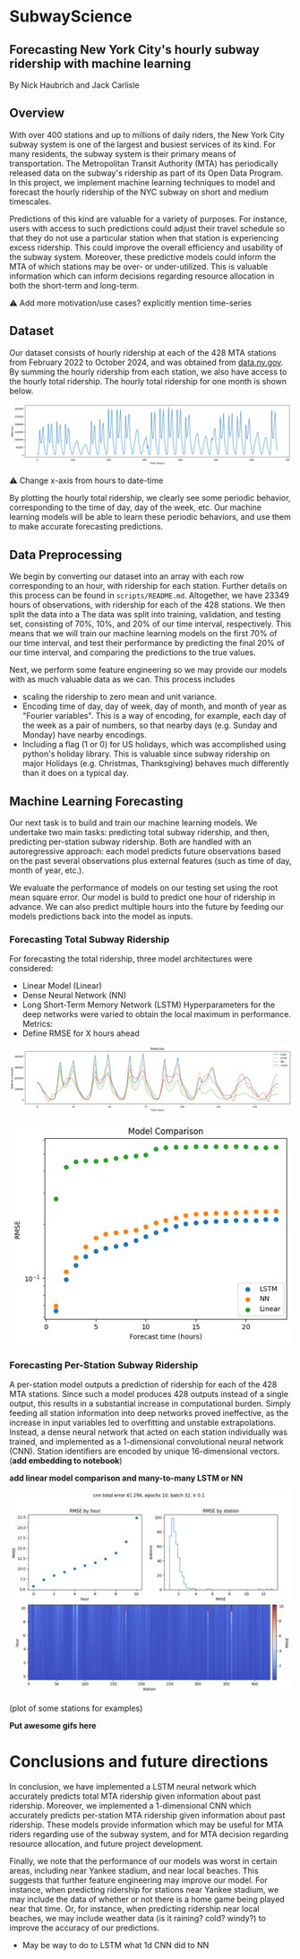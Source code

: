 # SubwayScience 

## Forecasting New York City's hourly subway ridership with machine learning

By Nick Haubrich and Jack Carlisle 



## Overview

With over 400 stations and up to millions of daily riders, the New York City subway system is one of the largest and busiest services of its kind. For many residents, the subway system is their primary means of transportation. The Metropolitan Transit Authority (MTA) has periodically released data on the subway's ridership as part of its Open Data Program. In this project, we implement machine learning techniques to model and forecast the hourly ridership of the NYC subway on short and medium timescales.

Predictions of this kind are valuable for a variety of purposes. For instance, users with access to such predictions could adjust their travel schedule so that they do not use a particular station when that station is experiencing excess ridership. This could improve the overall efficiency and usability of the subway system. Moreover, these predictive models could inform the MTA of which stations may be over- or under-utilized. This is valuable information which can inform decisions regarding resource allocation in both the short-term and long-term.

:warning: Add more motivation/use cases? explicitly mention time-series 


## Dataset
Our dataset consists of hourly ridership at each of the 428 MTA stations from February 2022 to October 2024, and was obtained from [data.ny.gov](https://data.ny.gov/Transportation/MTA-Subway-Hourly-Ridership-Beginning-July-2020/wujg-7c2s/about_data). By summing the hourly ridership from each station, we also have access to the hourly total ridership. The hourly total ridership for one month is shown below. 

![month of data](plots/monthOfData.png)

:warning: Change x-axis from hours to date-time

By plotting the hourly total ridership, we clearly see some periodic behavior, corresponding to the time of day, day of the week, etc. Our machine learning models will be able to learn these periodic behaviors, and use them to make accurate forecasting predictions.

## Data Preprocessing
We begin by converting our dataset into an array with each row corresponding to an hour, with ridership for each station. Further details on this process can be found in `scripts/README.md`. Altogether, we have 23349 hours of observations, with ridership for each of the 428 stations. We then split the data into a The data was split into training, validation, and testing set, consisting of 70%, 10%, and 20% of our time interval, respectively. This means that we will train our machine learning models on the first 70% of our time interval, and test their performance by predicting the final 20% of our time interval, and comparing the predictions to the true values.

Next, we perform some feature engineering so we may provide our models with as much valuable data as we can. This process includes
- scaling the ridership to zero mean and unit variance.
- Encoding time of day, day of week, day of month, and month of year as "Fourier variables". This is a way of encoding, for example, each day of the week as a pair of numbers, so that nearby days (e.g. Sunday and Monday) have nearby encodings.
- Including a flag (1 or 0) for US holidays, which was accomplished using python's holiday library. This is valuable since subway ridership on major Holidays (e.g. Christmas, Thanksgiving) behaves much differently than it does on a typical day. 

## Machine Learning Forecasting
Our next task is to build and train our machine learning models. We undertake two main tasks: predicting total subway ridership, and then, predicting per-station subway ridership. Both are handled with an autoregressive approach: each model predicts future observations based on the past several observations plus external features (such as time of day, month of year, etc.).

We evaluate the performance of models on our testing set using the root mean square error. Our model is build to predict one hour of ridership in advance. We can also predict multiple hours into the future by feeding our models predictions back into the model as inputs.

### Forecasting Total Subway Ridership
For forecasting the total ridership, three model architectures were considered:
 - Linear Model (Linear)
 - Dense Neural Network (NN)
 - Long Short-Term Memory Network (LSTM)
Hyperparameters for the deep networks were varied to obtain the local maximum in performance.
Metrics:
 - Define RMSE for X hours ahead

![total ridership forecast comparison](plots/totalRidershipWeekComparison.png)

![total ridership RMSE comparison](plots/totalRidershipRMSEComparison.png)

### Forecasting Per-Station Subway Ridership
A per-station model outputs a prediction of ridership for each of the 428 MTA stations. Since such a model produces 428 outputs instead of a single output, this results in a substantial increase in computational burden. Simply feeding all station information into deep networks proved ineffective, as the increase in input variables led to overfitting and unstable extrapolations. Instead, a dense neural network that acted on each station individually was trained, and implemented as a 1-dimensional convolutional neural network (CNN). Station identifiers are encoded by unique 16-dimensional vectors. (**add embedding to notebook**)

**add linear model comparison and many-to-many LSTM or NN**

![multistation RMSE](plots/multistationRMSE.png)

(plot of some stations for examples)

**Put awesome gifs here**

# Conclusions and future directions

In conclusion, we have implemented a LSTM neural network which accurately predicts total MTA ridership given information about past ridership. Moreover, we implemented a 1-dimensional CNN which accurately predicts per-station MTA ridership given information about past ridership. These models provide information which may be useful for MTA riders regarding use of the subway system, and for MTA decision regarding resource allocation, and future project development. 

Finally, we note that the performance of our models was worst in certain areas, including near Yankee stadium, and near local beaches. This suggests that further feature engineering may improve our model. For instance, when predicting ridership for stations near Yankee stadium, we may include the data of whether or not there is a home game being played near that time. Or, for instance, when predicting ridership near local beaches, we may include weather data (is it raining? cold? windy?) to improve the accuracy of our predictions.

 - May be way to do to LSTM what 1d CNN did to NN
